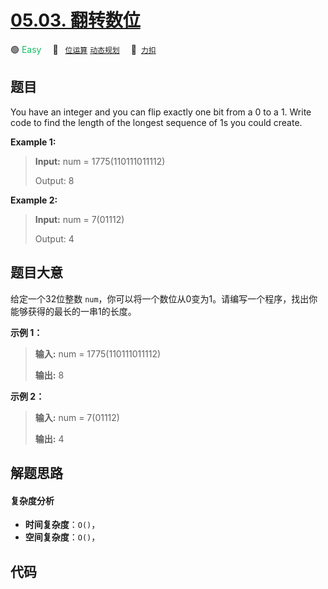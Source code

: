 # [05.03. 翻转数位](https://2xiao.github.io/leetcode-js/interview/i_05.03.html)

🟢 <font color=#15bd66>Easy</font>&emsp; 🔖&ensp; [`位运算`](/tag/bit-manipulation.md) [`动态规划`](/tag/dynamic-programming.md)&emsp; 🔗&ensp;[`力扣`](https://leetcode.cn/problems/reverse-bits-lcci)

## 题目

You have an integer and you can flip exactly one bit from a 0 to a 1. Write
code to find the length of the longest sequence of 1s you could create.

**Example 1:**

> 
> 
> 
> 
> 
> **Input:** num = 1775(110111011112)
> 
> Output: 8

**Example 2:**

> 
> 
> 
> 
> 
> **Input:** num = 7(01112)
> 
> Output: 4
> 
> 


## 题目大意

给定一个32位整数 `num`，你可以将一个数位从0变为1。请编写一个程序，找出你能够获得的最长的一串1的长度。

**示例 1：**

> 
> 
> 
> 
> 
> **输入:** num = 1775(110111011112)
> 
> **输出:** 8
> 
> 

**示例 2：**

> 
> 
> 
> 
> 
> **输入:** num = 7(01112)
> 
> **输出:** 4
> 
> 


## 解题思路

#### 复杂度分析

- **时间复杂度**：`O()`，
- **空间复杂度**：`O()`，

## 代码

```javascript

```